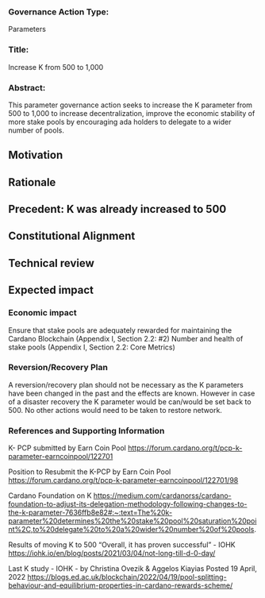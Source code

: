 
### Governance Action Type:
Parameters

### Title:
Increase K from 500 to 1,000

### Abstract:
This parameter governance action seeks to increase the K parameter from 500 to 1,000 to increase decentralization, improve the economic stability of more stake pools by encouraging ada holders to delegate to a wider number of pools.


## Motivation

## Rationale

## Precedent: K was already increased to 500

## Constitutional Alignment

## Technical review

## Expected impact

### Economic impact
Ensure that stake pools are adequately rewarded for maintaining the Cardano Blockchain (Appendix I, Section 2.2: #2) Number and health of stake pools (Appendix I, Section 2.2: Core Metrics)

### Reversion/Recovery Plan
A reversion/recovery plan should not be necessary as the K parameters have been changed in the past and the effects are known. However in case of a disaster recovery the K parameter would be can/would be set back to 500. No other actions would need to be taken to restore network.

### References and Supporting Information

K- PCP submitted by Earn Coin Pool 
https://forum.cardano.org/t/pcp-k-parameter-earncoinpool/122701

Position to Resubmit the K-PCP by Earn Coin Pool
https://forum.cardano.org/t/pcp-k-parameter-earncoinpool/122701/98

Cardano Foundation on K
https://medium.com/cardanorss/cardano-foundation-to-adjust-its-delegation-methodology-following-changes-to-the-k-parameter-7636ffb8e82#:~:text=The%20k-parameter%20determines%20the%20stake%20pool%20saturation%20point%2C,to%20delegate%20to%20a%20wider%20number%20of%20pools.

Results of moving K to 500 “Overall, it has proven successful” - IOHK
https://iohk.io/en/blog/posts/2021/03/04/not-long-till-d-0-day/

Last K study - IOHK - by Christina Ovezik & Aggelos Kiayias Posted 19 April, 2022
https://blogs.ed.ac.uk/blockchain/2022/04/19/pool-splitting-behaviour-and-equilibrium-properties-in-cardano-rewards-scheme/


